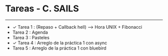 # Tareas - C. SAILS
_________________________________________

* ✓ Tarea 1 : (Repaso + Callback hell) --> Hora UNIX + Fibonacci    
*  Tarea 2 : Agenda
*  Tarea 3 : Pasteles
* ✓ Tarea 4 : Arreglo de la práctica 1 con async                     
*  Tarea 5 : Arreglo de la práctica 1 con bluebird
